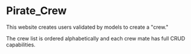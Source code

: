 # Pirate_Crew

This website creates users validated by models to create a "crew."

The crew list is ordered alphabetically and each crew mate has full CRUD capabilities.
